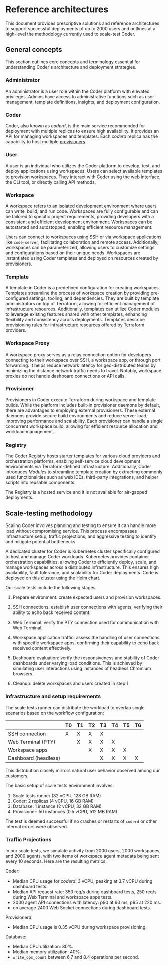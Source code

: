 # Reference architectures

This document provides prescriptive solutions and reference architectures to
support successful deployments of up to 2000 users and outlines at a high-level
the methodology currently used to scale-test Coder.

## General concepts

This section outlines core concepts and terminology essential for understanding
Coder's architecture and deployment strategies.

### Administrator

An administrator is a user role within the Coder platform with elevated
privileges. Admins have access to administrative functions such as user
management, template definitions, insights, and deployment configuration.

### Coder

Coder, also known as _coderd_, is the main service recommended for deployment
with multiple replicas to ensure high availability. It provides an API for
managing workspaces and templates. Each _coderd_ replica has the capability to
host multiple [provisioners](#provisioner).

### User

A user is an individual who utilizes the Coder platform to develop, test, and
deploy applications using workspaces. Users can select available templates to
provision workspaces. They interact with Coder using the web interface, the CLI
tool, or directly calling API methods.

### Workspace

A workspace refers to an isolated development environment where users can write,
build, and run code. Workspaces are fully configurable and can be tailored to
specific project requirements, providing developers with a consistent and
efficient development environment. Workspaces can be autostarted and
autostopped, enabling efficient resource management.

Users can connect to workspaces using SSH or via workspace applications like
`code-server`, facilitating collaboration and remote access. Additionally,
workspaces can be parameterized, allowing users to customize settings and
configurations based on their unique needs. Workspaces are instantiated using
Coder templates and deployed on resources created by provisioners.

### Template

A template in Coder is a predefined configuration for creating workspaces.
Templates streamline the process of workspace creation by providing
pre-configured settings, tooling, and dependencies. They are built by template
administrators on top of Terraform, allowing for efficient management of
infrastructure resources. Additionally, templates can utilize Coder modules to
leverage existing features shared with other templates, enhancing flexibility
and consistency across deployments. Templates describe provisioning rules for
infrastructure resources offered by Terraform providers.

### Workspace Proxy

A workspace proxy serves as a relay connection option for developers connecting
to their workspace over SSH, a workspace app, or through port forwarding. It
helps reduce network latency for geo-distributed teams by minimizing the
distance network traffic needs to travel. Notably, workspace proxies do not
handle dashboard connections or API calls.

### Provisioner

Provisioners in Coder execute Terraform during workspace and template builds.
While the platform includes built-in provisioner daemons by default, there are
advantages to employing external provisioners. These external daemons provide
secure build environments and reduce server load, improving performance and
scalability. Each provisioner can handle a single concurrent workspace build,
allowing for efficient resource allocation and workload management.

### Registry

The Coder Registry hosts starter templates for various cloud providers and
orchestration platforms, enabling self-service cloud development environments
via Terraform-defined infrastructure. Additionally, Coder introduces _Modules_
to streamline template creation by extracting commonly used functionalities such
as web IDEs, third-party integrations, and helper scripts into reusable
components.

The Registry is a hosted service and it is not available for air-gapped
deployments.

## Scale-testing methodology

Scaling Coder involves planning and testing to ensure it can handle more load
without compromising service. This process encompasses infrastructure setup,
traffic projections, and aggressive testing to identify and mitigate potential
bottlenecks.

A dedicated cluster for Coder is Kubernetes cluster specifically configured to
host and manage Coder workloads. Kubernetes provides container orchestration
capabilities, allowing Coder to efficiently deploy, scale, and manage workspaces
across a distributed infrastructure. This ensures high availability, fault
tolerance, and scalability for Coder deployments. Code is deployed on this
cluster using the [Helm chart](../install/kubernetes#install-coder-with-helm).

Our scale tests include the following stages:

1. Prepare environment: create expected users and provision workspaces.

2. SSH connections: establish user connections with agents, verifying their
   ability to echo back received content.

3. Web Terminal: verify the PTY connection used for communication with Web
   Terminal.

4. Workspace application traffic: assess the handling of user connections with
   specific workspace apps, confirming their capability to echo back received
   content effectively.

5. Dashboard evaluation: verify the responsiveness and stability of Coder
   dashboards under varying load conditions. This is achieved by simulating user
   interactions using instances of headless Chromium browsers.

6. Cleanup: delete workspaces and users created in step 1.

### Infrastructure and setup requirements

The scale tests runner can distribute the workload to overlap single scenarios
based on the workflow configuration:

|                      | T0  | T1  | T2  | T3  | T4  | T5  | T6  |
| -------------------- | --- | --- | --- | --- | --- | --- | --- |
| SSH connection       | X   | X   | X   | X   |     |     |     |
| Web Terminal (PTY)   |     | X   | X   | X   | X   |     |     |
| Workspace apps       |     |     | X   | X   | X   | X   |     |
| Dashboard (headless) |     |     |     | X   | X   | X   | X   |

This distribution closely mirrors natural user behavior observed among our
customers.

The basic setup of scale tests environment involves:

1. Scale tests runner (32 vCPU, 128 GB RAM)
2. Coder: 2 replicas (4 vCPU, 16 GB RAM)
3. Database: 1 instance (2 vCPU, 32 GB RAM)
4. Provisioner: 50 instances (0.5 vCPU, 512 MB RAM)

The test is deemed successful if no crashes or restarts of `coderd` or other
internal errors were observed.

### Traffic Projections

In our scale tests, we simulate activity from 2000 users, 2000 workspaces, and
2000 agents, with two items of workspace agent metadata being sent every 10
seconds. Here are the resulting metrics:

Coder:

- Median CPU usage for _coderd_: 3 vCPU, peaking at 3.7 vCPU during dashboard
  tests.
- Median API request rate: 350 req/s during dashboard tests, 250 req/s during
  Web Terminal and workspace apps tests.
- 2000 agent API connections with latency: p90 at 60 ms, p95 at 220 ms.
- on average 2400 Web Socket connections during dashboard tests.

Provisionerd:

- Median CPU usage is 0.35 vCPU during workspace provisioning.

Database:

- Median CPU utilization: 80%.
- Median memory utilization: 40%.
- `write_ops_count` between 6.7 and 8.4 operations per second.
